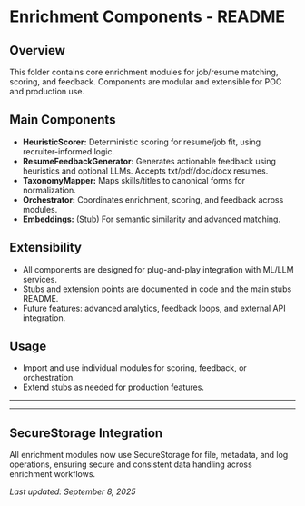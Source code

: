 # Enrichment Components - README

## Overview
This folder contains core enrichment modules for job/resume matching, scoring, and feedback. Components are modular and extensible for POC and production use.

## Main Components
- **HeuristicScorer:** Deterministic scoring for resume/job fit, using recruiter-informed logic.
- **ResumeFeedbackGenerator:** Generates actionable feedback using heuristics and optional LLMs. Accepts txt/pdf/doc/docx resumes.
- **TaxonomyMapper:** Maps skills/titles to canonical forms for normalization.
- **Orchestrator:** Coordinates enrichment, scoring, and feedback across modules.
- **Embeddings:** (Stub) For semantic similarity and advanced matching.

## Extensibility
- All components are designed for plug-and-play integration with ML/LLM services.
- Stubs and extension points are documented in code and the main stubs README.
- Future features: advanced analytics, feedback loops, and external API integration.

## Usage
- Import and use individual modules for scoring, feedback, or orchestration.
- Extend stubs as needed for production features.

---


---

## SecureStorage Integration

All enrichment modules now use SecureStorage for file, metadata, and log operations, ensuring secure and consistent data handling across enrichment workflows.

_Last updated: September 8, 2025_
